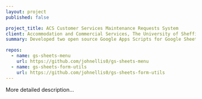 ```yaml
---
layout: project
published: false

project_title: ACS Customer Services Maintenance Requests System
client: Accommodation and Commercial Services, The University of Sheffield
summary: Developed two open source Google Apps Scripts for Google Sheets for use in Customer Services Maintenance Requests System.

repos:
  - name: gs-sheets-menu
    url: https://github.com/johnellis0/gs-sheets-menu
  - name: gs-sheets-form-utils
    url: https://github.com/johnellis0/gs-sheets-form-utils
---
```


More detailed description...

